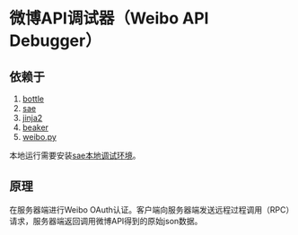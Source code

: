 # 微博API调试器（Weibo API Debugger）

## 依赖于

1. [bottle](https://github.com/defnull/bottle)
1. [sae](https://github.com/SAEPython/saepythondevguide)
1. [jinja2](https://github.com/mitsuhiko/jinja2)
1. [beaker](http://www.bitbucket.org/bbangert/beaker)
1. [weibo.py](https://github.com/michaelliao/sinaweibopy)

本地运行需要安装[sae本地调试环境](http://saepy.sinaapp.com/topic/21/%E8%BD%BB%E6%9D%BE%E6%90%AD%E5%BB%BAsae-python-%E6%9C%AC%E5%9C%B0%E8%BF%90%E8%A1%8C%E7%8E%AF%E5%A2%83)。

## 原理

在服务器端进行Weibo OAuth认证。客户端向服务器端发送远程过程调用（RPC）请求，服务器端返回调用微博API得到的原始json数据。

